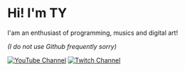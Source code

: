 # Hi! I'm TY

I'am an enthusiast of programming, musics and digital art! 

*(I do not use Github frequently sorry)*


[![YouTube Channel](https://img.shields.io/badge/-TY.-red?style=for-the-badge&logo=youtube&logoColor=white)](https://www.youtube.com/@tysomethingelse)
[![Twitch Channel](https://img.shields.io/badge/-thunderyuri-9146FF?style=for-the-badge&logo=twitch&logoColor=white)](https://www.twitch.tv/thunderyuri)
